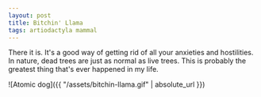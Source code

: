 ```yaml
---
layout: post
title: Bitchin' Llama
tags: artiodactyla mammal
---
```


There it is. It's a good way of getting rid of all your anxieties and hostilities. In nature, dead trees are just as normal as live trees. This is probably the greatest thing that's ever happened in my life.

![Atomic dog]({{ "/assets/bitchin-llama.gif" | absolute_url }})
